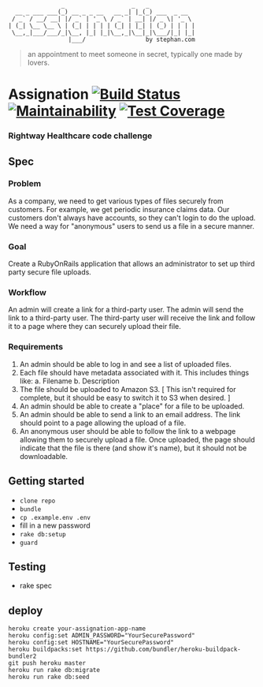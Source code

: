 ```
               _                   _   _
  __ _ ___ ___(_) __ _ _ __   __ _| |_(_) ___  _ __  
 / _` / __/ __| |/ _` | '_ \ / _` | __| |/ _ \| '_ \ 
| (_| \__ \__ \ | (_| | | | | (_| | |_| | (_) | | | |
 \__,_|___/___/_|\__, |_| |_|\__,_|\__|_|\___/|_| |_|
                 |___/                 by stephan.com
```
> an appointment to meet someone in secret, typically one made by lovers.

# Assignation [![Build Status](https://travis-ci.org/stephancom/assignation.svg?branch=master)](https://travis-ci.org/stephancom/assignation) [![Maintainability](https://api.codeclimate.com/v1/badges/49a4792efdd173d88034/maintainability)](https://codeclimate.com/github/stephancom/assignation/maintainability) [![Test Coverage](https://api.codeclimate.com/v1/badges/49a4792efdd173d88034/test_coverage)](https://codeclimate.com/github/stephancom/assignation/test_coverage)

### Rightway Healthcare code challenge

## Spec

### Problem
As a company, we need to get various types of files securely from customers. For example, we get periodic insurance claims data. Our customers don't always have accounts, so they can't login to do the upload. We need a way for "anonymous" users to send us a file in a secure manner.

### Goal
Create a RubyOnRails application that allows an administrator to set up third party secure file uploads.

### Workflow
An admin will create a link for a third-party user. The admin will send the link to a third-party user. The third-party user will receive the link and follow it to a page where they can securely upload their file.

### Requirements
1. An admin should be able to log in and see a list of uploaded files.
2. Each file should have metadata associated with it. This includes things like:
  a. Filename
  b. Description
3. The file should be uploaded to Amazon S3. [ This isn't required for complete, but it should be easy to switch it to S3 when desired. ]
4. An admin should be able to create a "place" for a file to be uploaded.
5. An admin should be able to send a link to an email address. The link should point to a page allowing the upload of a file.
6. An anonymous user should be able to follow the link to a webpage allowing them to securely upload a file. Once uploaded, the page
should indicate that the file is there (and show it's name), but it should not be downloadable.

## Getting started

* `clone repo`
* `bundle`
* `cp .example.env .env`
* fill in a new password
* `rake db:setup`
* `guard`

## Testing

* rake spec

## deploy

```
heroku create your-assignation-app-name
heroku config:set ADMIN_PASSWORD="YourSecurePassword"
heroku config:set HOSTNAME="YourSecurePassword"
heroku buildpacks:set https://github.com/bundler/heroku-buildpack-bundler2
git push heroku master
heroku run rake db:migrate
heroku run rake db:seed
```